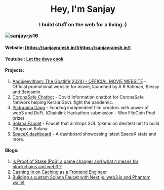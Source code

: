 <h1 align="center">Hey, I'm Sanjay</h1>
<h3 align="center">I build stuff on the web for a living :)

<p align="left"> <img src="https://komarev.com/ghpvc/?username=sanjayrjs16&label=Profile%20views&color=0e75b6&style=flat" alt="sanjayrjs16" /> </p>


#### Website: [https://sanjayrajesh.in/](https://sanjayrajesh.in/)

#### Youtube : [Let the devs cook](https://www.youtube.com/@letthedevscook)


#### Projects: 
1. [Aadujeevitham: The Goatlife(2024) - OFFICIAL MOVIE WEBSITE](https://thegoatlifefilm.com) - Official promotional website for movie, launched by A R Rahman, Blessy and Benjamin.
2. [CoronaSafe Chatbot](https://www.youtube.com/watch?v=A81YflXaZKQ) - Covid Information chatbot for CoronaSafe Network helping Kerala Govt. fight the pandemic.
3. [Picturama Dapp](https://picturama-defi.netlify.app/) - Funding independent film creators with power of web3 and DeFi. (Chainlink Hackathon submission - Won FileCoin Pool prize)
4. [Solana Faucet](stardust-solana-faucet.vercel.app/) - Faucet that airdrops SOL tokens on dev/test net to build DApps on Solana
5. [SpaceX dashboard](https://thespacexdashboard.netlify.app/launches) - A dashboard showcasing latest SpaceX stats and more.

   
#### Blogs:
1. [Is Proof of Stake (PoS) a game changer and what it means for blockchains and web3 ?](https://dev.to/sanjayrjs16/the-gist-of-proof-of-stake-pos-39h2)
2. [Cashing In on Caching as a Frontend Engineer](https://betterprogramming.pub/cashing-in-on-caching-as-a-frontend-engineer-611a7c57f6b5)
3. [Building a custom Solana Faucet with Next.js, web3.js and Phantom wallet](https://sanjayrajesh.hashnode.dev/custom-solana-faucet-using-nextjs-part-1)


 
<!--
<h3 align="left">Connect with me:</h3>
<p align="left">
<a href="https://dev.to/sanjayrjs16" target="blank"><img align="center" src="https://raw.githubusercontent.com/rahuldkjain/github-profile-readme-generator/master/src/images/icons/Social/devto.svg" alt="https://dev.to/sanjayrjs16" height="30" width="40" /></a>
<a href="https://twitter.com/sanjayrjs" target="blank"><img align="center" src="https://raw.githubusercontent.com/rahuldkjain/github-profile-readme-generator/master/src/images/icons/Social/twitter.svg" alt="sanjayrjs" height="30" width="40" /></a>
<a href="https://www.linkedin.com/in/sanjay-rajesh/" target="blank"><img align="center" src="https://raw.githubusercontent.com/rahuldkjain/github-profile-readme-generator/master/src/images/icons/Social/linked-in-alt.svg" alt="https://www.linkedin.com/in/sanjay-rajesh/" height="30" width="40" /></a>
<a href="https://stackoverflow.com/users/11468488/sanjay" target="blank"><img align="center" src="https://raw.githubusercontent.com/rahuldkjain/github-profile-readme-generator/master/src/images/icons/Social/stack-overflow.svg" alt="https://stackoverflow.com/users/11468488/sanjay" height="30" width="40" /></a>
<a href="https://hashnode.com/@sanjayrjs" target="blank"><img align="center" src="https://raw.githubusercontent.com/rahuldkjain/github-profile-readme-generator/master/src/images/icons/Social/hashnode.svg" alt="https://hashnode.com/@sanjayrjs" height="30" width="40" /></a>
<a href="https://medium.com/@sanjayrjs16" target="blank"><img align="center" src="https://raw.githubusercontent.com/rahuldkjain/github-profile-readme-generator/master/src/images/icons/Social/medium.svg" alt="@sanjayrjs16" height="30" width="40" /></a>
<a href="https://www.youtube.com/@codefee" target="blank"><img align="center" src="https://raw.githubusercontent.com/rahuldkjain/github-profile-readme-generator/master/src/images/icons/Social/youtube.svg" alt="youtube.com/@codefee" height="30" width="40" /></a>
</p>


<p><img align="left" src="https://github-readme-stats.vercel.app/api/top-langs?username=sanjayrjs16&show_icons=true&locale=en&layout=compact" alt="sanjayrjs16" /></p>

<p>&nbsp;<img align="center" src="https://github-readme-stats.vercel.app/api?username=sanjayrjs16&show_icons=true&locale=en" alt="sanjayrjs16" /></p>

<!-- <p><img align="center" src="https://github-readme-streak-stats.herokuapp.com/?user=sanjayrjs16&" alt="sanjayrjs16" /></p> -->
